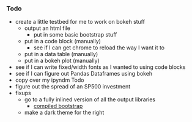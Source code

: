 ### Todo

- create a little testbed for me to work on bokeh stuff
  - output an html file
    - put in some basic bootstrap stuff
  - put in a code block (manually)
    - see if I can get chrome to reload the way I want it to
  - put in a data table (manually)
  - put in a bokeh plot (manually)
- see if I can write fixed/width fonts as I wanted to using code blocks
- see if I can figure out Pandas Dataframes using bokeh
- copy over my ipyndm Todo
- figure out the spread of an SP500 investment
- fixups
  - go to a fully inlined version of all the output libraries
    - [compiled bootstrap](https://getbootstrap.com/docs/4.0/getting-started/download/)
  - make a dark theme for the right
